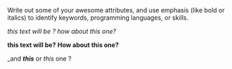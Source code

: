 Write out some of your awesome attributes, and use emphasis (like bold or italics) to identify keywords, programming languages, or skills. 

*this text will be ?*
_how about this one?_

**this text will be?**
__How about this one?__

_and ***this*** or _this_ one ?


